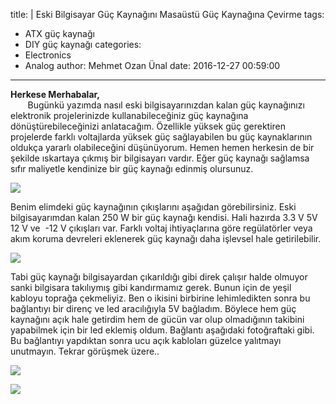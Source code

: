 title: |
  Eski Bilgisayar Güç Kaynağını Masaüstü Güç Kaynağına Çevirme
tags:
  - ATX güç kaynağı
  - DIY güç kaynağı
categories:
  - Electronics
  - Analog
author: Mehmet Ozan Ünal
date: 2016-12-27 00:59:00
---
**Herkese Merhabalar,**  
       Bugünkü yazımda nasıl eski bilgisayarınızdan kalan güç kaynağınızı elektronik projelerinizde kullanabileceğiniz güç kaynağına dönüştürebileceğinizi anlatacağım. Özellikle yüksek güç gerektiren projelerde farklı voltajlarda yüksek güç sağlayabilen bu güç kaynaklarının oldukça yararlı olabileceğini düşünüyorum. Hemen hemen herkesin de bir şekilde ıskartaya çıkmış bir bilgisayarı vardır. Eğer güç kaynağı sağlamsa sıfır maliyetle kendinize bir güç kaynağı edinmiş olursunuz.  

![](https://2.bp.blogspot.com/-EXt6RrgC7lg/WGAUWvxMZ9I/AAAAAAAAfKQ/FDJd61MfgYAZ4pKE_46vAyzQHT_AN6evgCKgB/s720/IMG_20161224_190300.jpg)

<!-- more -->

Benim elimdeki güç kaynağının çıkışlarını aşağıdan görebilirsiniz. Eski bilgisayarımdan kalan 250 W bir güç kaynağı kendisi. Hali hazırda 3.3 V 5V 12 V ve  -12 V çıkışları var. Farklı voltaj ihtiyaçlarına göre regülatörler veya akım koruma devreleri eklenerek güç kaynağı daha işlevsel hale getirilebilir.

![](https://2.bp.blogspot.com/-XkCiwpfgXaA/WGAUWgIFRRI/AAAAAAAAfKQ/XEQqTzvaLNoKRyXRKR4PyOIGomALgGJbQCKgB/s720/IMG_20161224_190231.jpg)

Tabi güç kaynağı bilgisayardan çıkarıldığı gibi direk çalışır halde olmuyor sanki bilgisara takılıymış gibi kandırmamız gerek. Bunun için de yeşil kabloyu toprağa çekmeliyiz. Ben o ikisini birbirine lehimledikten sonra bu bağlantıyı bir direnç ve led aracılığıyla 5V bağladım. Böylece hem güç kaynağını açık hale getirdim hem de gücün var olup olmadığının takibini yapabilmek için bir led eklemiş oldum. Bağlantı aşağıdaki fotoğraftaki gibi. Bu bağlantıyı yapdıktan sonra ucu açık kabloları güzelce yalıtmayı unutmayın. Tekrar görüşmek üzere..

![](https://1.bp.blogspot.com/-CxuURNQUZSE/WGAUWqKkviI/AAAAAAAAfKQ/vFF6iccmaqstUWSnpZdGOm5VoJ-SIllbQCKgB/s720/IMG_20161224_190408.jpg)

![](https://4.bp.blogspot.com/-ZgbT9G1Gz8c/WGAUWj_86BI/AAAAAAAAfKQ/HXIdOjW3s0QovuN9WnK6ELQH2Yg-34tgQCKgB/s720/IMG_20161225_003142.jpg)
